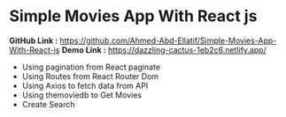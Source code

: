 # Simple Movies App With React js


**GitHub Link :**  https://github.com/Ahmed-Abd-Ellatif/Simple-Movies-App-With-React-js
**Demo Link :**  https://dazzling-cactus-1eb2c6.netlify.app/

- Using pagination from React paginate
- Using Routes from React Router Dom 
- Using Axios to fetch data from API 
- Using themoviedb to Get Movies
- Create Search 


